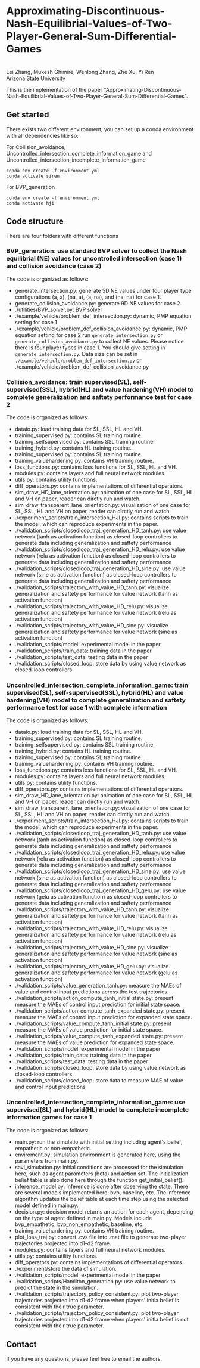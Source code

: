 # Approximating-Discontinuous-Nash-Equilibrial-Values-of-Two-Player-General-Sum-Differential-Games
<br>
Lei Zhang,
Mukesh Ghimire, 
Wenlong Zhang, 
Zhe Xu, 
Yi Ren<br>
Arizona State University

This is the implementation of the paper "Approximating-Discontinuous-Nash-Equilibrial-Values-of-Two-Player-General-Sum-Differential-Games".

## Get started
There exists two different environment, you can set up a conda environment with all dependencies like so:

For Collision_avoidance, Uncontrolled_intersection_complete_information_game and Uncontrolled_intersection_incomplete_information_game
```
conda env create -f environment.yml
conda activate siren
```
For BVP_generation
```
conda env create -f environment.yml
conda activate hji
```

## Code structure
There are four folders with different functions
### BVP_generation: use standard BVP solver to collect the Nash equilibrial (NE) values for uncontrolled intersection (case 1) and collision avoidance (case 2) 
The code is organized as follows:
* generate_intersection.py: generate 5D NE values under four player type configurations (a, a), (na, a), (a, na), and (na, na) for case 1.
* generate_collision_avoidance.py: generate 9D NE values for case 2.
* ./utilities/BVP_solver.py: BVP solver
* ./example/vehicle/problem_def_intersection.py: dynamic, PMP equation setting for case 1
* ./example/vehicle/problem_def_collision_avoidance.py: dynamic, PMP equation setting for case 2
run `generate_intersection.py` or `generate_collision_avoidance.py` to collect NE values. Please notice there is four player types in case 1. You should give setting in `generate_intersection.py`. Data size can be set in `./example/vehicle/problem_def_intersection.py` or ./example/vehicle/problem_def_collision_avoidance.py

### Collision_avoidance: train supervised(SL), self-supervised(SSL), hybrid(HL) and value hardening(VH) model to complete generalization and saftety performance test for case 2
The code is organized as follows:
* dataio.py: load training data for SL, SSL, HL and VH.
* training_supervised.py: contains SL training routine.
* training_selfsupervised.py: contains SSL training routine.
* training_hybrid.py: contains HL training routine.
* training_supervised.py: contains SL training routine.
* training_valuehardening.py: contains VH training routine.
* loss_functions.py: contains loss functions for SL, SSL, HL and VH.
* modules.py: contains layers and full neural network modules.
* utils.py: contains utility functions.
* diff_operators.py: contains implementations of differential operators.
* sim_draw_HD_lane_orientation.py: animation of one case for SL, SSL, HL and VH on paper, reader can dirctly run and watch.
* sim_draw_transparent_lane_orientation.py: visualization of one case for SL, SSL, HL and VH on paper, reader can dirctly run and watch.
* ./experiment_scripts/train_intersection_HJI.py: contains scripts to train the model, which can reproduce experiments in the paper.
* ./validation_scripts/closedloop_traj_generation_HD_tanh.py: use value network (tanh as activation function) as closed-loop controllers to generate data including generalization and saftety performance
* ./validation_scripts/closedloop_traj_generation_HD_relu.py: use value network (relu as activation function) as closed-loop controllers to generate data including generalization and saftety performance
* ./validation_scripts/closedloop_traj_generation_HD_sine.py: use value network (sine as activation function) as closed-loop controllers to generate data including generalization and saftety performance
* ./validation_scripts/trajectory_with_value_HD_tanh.py: visualize generalization and saftety performance for value network (tanh as activation function)
* ./validation_scripts/trajectory_with_value_HD_relu.py: visualize generalization and saftety performance for value network (relu as activation function)
* ./validation_scripts/trajectory_with_value_HD_sine.py: visualize generalization and saftety performance for value network (sine as activation function)
* ./validation_scripts/model: experimental model in the paper
* ./validation_scripts/train_data: training data in the paper
* ./validation_scripts/test_data: testing data in the paper
* ./validation_scripts/closed_loop: store data by using value network as closed-loop controllers

### Uncontrolled_intersection_complete_information_game: train supervised(SL), self-supervised(SSL), hybrid(HL) and value hardening(VH) model to complete generalization and saftety performance test for case 1 with complete information
The code is organized as follows:
* dataio.py: load training data for SL, SSL, HL and VH.
* training_supervised.py: contains SL training routine.
* training_selfsupervised.py: contains SSL training routine.
* training_hybrid.py: contains HL training routine.
* training_supervised.py: contains SL training routine.
* training_valuehardening.py: contains VH training routine.
* loss_functions.py: contains loss functions for SL, SSL, HL and VH.
* modules.py: contains layers and full neural network modules.
* utils.py: contains utility functions.
* diff_operators.py: contains implementations of differential operators.
* sim_draw_HD_lane_orientation.py: animation of one case for SL, SSL, HL and VH on paper, reader can dirctly run and watch.
* sim_draw_transparent_lane_orientation.py: visualization of one case for SL, SSL, HL and VH on paper, reader can dirctly run and watch.
* ./experiment_scripts/train_intersection_HJI.py: contains scripts to train the model, which can reproduce experiments in the paper.
* ./validation_scripts/closedloop_traj_generation_HD_tanh.py: use value network (tanh as activation function) as closed-loop controllers to generate data including generalization and saftety performance
* ./validation_scripts/closedloop_traj_generation_HD_relu.py: use value network (relu as activation function) as closed-loop controllers to generate data including generalization and saftety performance
* ./validation_scripts/closedloop_traj_generation_HD_sine.py: use value network (sine as activation function) as closed-loop controllers to generate data including generalization and saftety performance
* ./validation_scripts/closedloop_traj_generation_HD_gelu.py: use value network (gelu as activation function) as closed-loop controllers to generate data including generalization and saftety performance
* ./validation_scripts/trajectory_with_value_HD_tanh.py: visualize generalization and saftety performance for value network (tanh as activation function)
* ./validation_scripts/trajectory_with_value_HD_relu.py: visualize generalization and saftety performance for value network (relu as activation function)
* ./validation_scripts/trajectory_with_value_HD_sine.py: visualize generalization and saftety performance for value network (sine as activation function)
* ./validation_scripts/trajectory_with_value_HD_gelu.py: visualize generalization and saftety performance for value network (gelu as activation function)
* ./validation_scripts/value_generation_tanh.py: measure the MAEs of value and control input predictions across the test trajectories.
* ./validation_scripts/action_compute_tanh_initial state.py: present measure the MAEs of control input prediction for initial state space.
* ./validation_scripts/action_compute_tanh_expanded state.py: present measure the MAEs of control input prediction for expanded state space.
* ./validation_scripts/value_compute_tanh_initial state.py: present measure the MAEs of value prediction for initial state space.
* ./validation_scripts/value_compute_tanh_expanded state.py: present measure the MAEs of value prediction for expanded state space.
* ./validation_scripts/model: experimental model in the paper
* ./validation_scripts/train_data: training data in the paper
* ./validation_scripts/test_data: testing data in the paper
* ./validation_scripts/closed_loop: store data by using value network as closed-loop controllers
* ./validation_scripts/closed_loop: store data to measure MAE of value and control input predictions

### Uncontrolled_intersection_complete_information_game: use supervised(SL) and hybrid(HL) model to complete incomplete information games for case 1
The code is organized as follows:
* main.py: run the simulatio with initial setting including agent's belief, empathetic or non-empathetic.
* enviroment.py: simulation environment is generated here, using the parameters from main.py.
* savi_simulation.py: initial conditions are processed for the simulation here, such as agent parameters (beta) and action set. The initialization belief table is also done here through the function get_initial_belief().
* inference_model.py: inference is done after observing the state. There are several models implemented here: bvp, baseline, etc. The inference algorithm updates the belief table at each time step using the selected model defined in main.py.
* decision.py: decision model returns an action for each agent, depending on the type of agent defined in main.py. Models include bvp_empathetic, bvp_non_empathetic, baseline, etc.
* training_valuehardening.py: contains VH training routine.
* plot_loss_traj.py: convert .cvs file into .mat file to generate two-player trajectories projected into d1-d2 frame. 
* modules.py: contains layers and full neural network modules.
* utils.py: contains utility functions.
* diff_operators.py: contains implementations of differential operators.
* ./experiment/store the data of simulation.
* ./validation_scripts/model: experimental model in the paper
* ./validation_scripts/Hamilton_generation.py: use value network to predict the state in the simulation.
* ./validation_scripts/trajectory_policy_consistent.py: plot two-player trajectories projected into d1-d2 frame when players' initla belief is consistent with their true parameter. 
* ./validation_scripts/trajectory_policy_consistent.py: plot two-player trajectories projected into d1-d2 frame when players' initla belief is not consistent with their true parameter. 

## Contact
If you have any questions, please feel free to email the authors.
